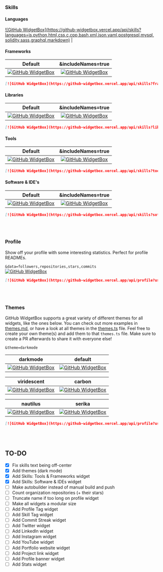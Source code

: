 <br/><br/>

### Skills
#### Languages

[![GitHub WidgetBox](https://github-widgetbox.vercel.app/api/skills?languages=js,python,html,css,c,cpp,bash,xml,json,yaml,postgresql,mysql, solidity,sass,graphql,markdown)](https://github.com/Jurredr/github-widgetbox) |



#### Frameworks

Default             |  &includeNames=true
:-------------------------:|:-------------------------:
[![GitHub WidgetBox](https://github-widgetbox.vercel.app/api/skills?frameworks=vue,react,nuxt,next,django,flutter,electron,bootstrap,gatsby,nest,tailwind,windi,express,svelte,angular,dotnetcore,laravel,ionic,dotnet)](https://github.com/Jurredr/github-widgetbox)  |  [![GitHub WidgetBox](https://github-widgetbox.vercel.app/api/skills?frameworks=vue,react,nuxt,next,django,flutter,electron,bootstrap,gatsby,nest,tailwind,windi,express,svelte,angular,dotnetcore,laravel,ionic,dotnet&includeNames=true)](https://github.com/Jurredr/github-widgetbox)

```md
[![GitHub WidgetBox](https://github-widgetbox.vercel.app/api/skills?frameworks=vue,react,nuxt,next,django,flutter,electron,bootstrap,gatsby,nest,tailwind,windi,express,svelte,angular,dotnetcore,laravel,ionic,dotnet)](https://github.com/Jurredr/github-widgetbox)
```

#### Libraries

Default             |  &includeNames=true
:-------------------------:|:-------------------------:
[![GitHub WidgetBox](https://github-widgetbox.vercel.app/api/skills?libraries=babel,p5,tensorflow,jquery)](https://github.com/Jurredr/github-widgetbox)  |  [![GitHub WidgetBox](https://github-widgetbox.vercel.app/api/skills?libraries=babel,p5,tensorflow,jquery&includeNames=true)](https://github.com/Jurredr/github-widgetbox)

```md
[![GitHub WidgetBox](https://github-widgetbox.vercel.app/api/skills?libraries=babel,p5,tensorflow,jquery)](https://github.com/Jurredr/github-widgetbox)
```

#### Tools

Default             |  &includeNames=true
:-------------------------:|:-------------------------:
[![GitHub WidgetBox](https://github-widgetbox.vercel.app/api/skills?tools=git,docker,npm,yarn,webpack,gulp,firebase,mongodb,wordpress,shopify,woocommerce,vercel,redis,nodejs,heroku,apache,nginx,aws,jupyter,gradle,prettier)](https://github.com/Jurredr/github-widgetbox)  |  [![GitHub WidgetBox](https://github-widgetbox.vercel.app/api/skills?tools=git,docker,npm,yarn,webpack,gulp,firebase,mongodb,wordpress,shopify,woocommerce,vercel,redis,nodejs,heroku,apache,nginx,aws,jupyter,gradle,prettier&includeNames=true)](https://github.com/Jurredr/github-widgetbox)

```md
[![GitHub WidgetBox](https://github-widgetbox.vercel.app/api/skills?tools=git,docker,npm,yarn,webpack,gulp,firebase,mongodb,wordpress,shopify,woocommerce,vercel,redis,nodejs,heroku,apache,nginx,aws,jupyter,gradle,prettier)](https://github.com/Jurredr/github-widgetbox)
```


#### Software & IDE's

Default             |  &includeNames=true
:-------------------------:|:-------------------------:
[![GitHub WidgetBox](https://github-widgetbox.vercel.app/api/skills?software=linux,windows,vscode)](https://github.com/Jurredr/github-widgetbox)  |  [![GitHub WidgetBox](https://github-widgetbox.vercel.app/api/skills?software=linux,windows,vscode&includeNames=true)](https://github.com/Jurredr/github-widgetbox)

```md
[![GitHub WidgetBox](https://github-widgetbox.vercel.app/api/skills?software=linux,windows,vscode)](https://github.com/Jurredr/github-widgetbox)
```

<br/><br/>
### Profile

Show off your profile with some interesting statistics. Perfect for profile READMEs.


`&data=followers,repositories,stars,commits`           
[![GitHub WidgetBox](https://github-widgetbox.vercel.app/api/profile?username=Jurredr&data=followers,repositories,stars,commits)](https://github.com/Jurredr/github-widgetbox)

```md
[![GitHub WidgetBox](https://github-widgetbox.vercel.app/api/profile?username=Jurredr&data=followers,repositories,stars,commits)](https://github.com/Jurredr/github-widgetbox)
```
<br/><br/>
### Themes

GitHub WidgetBox supports a great variety of different themes for all widgets, like the ones below. 
You can check out more examples in [themes.md](https://github.com/Jurredr/github-widgetbox/blob/master/THEMES.md), or have a look at all themes in the [themes.ts](https://github.com/Jurredr/github-widgetbox/blob/9bd0e12a8a79b44b1e714f0c74aa3704091a0360/src/data/themes.ts) file. Feel free to create your own theme(s) and add them to that `themes.ts` file. Make sure to create a PR afterwards to share it with everyone else!


`&theme=darkmode`

darkmode             |  default
:-------------------------:|:-------------------------:       
[![GitHub WidgetBox](https://github-widgetbox.vercel.app/api/profile?username=Jurredr&data=followers,repositories,stars,commits&theme=darkmode)](https://github.com/Jurredr/github-widgetbox) |  [![GitHub WidgetBox](https://github-widgetbox.vercel.app/api/profile?username=Jurredr&data=followers,repositories,stars,commits&theme=default)](https://github.com/Jurredr/github-widgetbox)<br/>


viridescent             |  carbon
:-------------------------:|:-------------------------:
[![GitHub WidgetBox](https://github-widgetbox.vercel.app/api/profile?username=Jurredr&data=followers,repositories,stars,commits&theme=viridescent)](https://github.com/Jurredr/github-widgetbox) |  [![GitHub WidgetBox](https://github-widgetbox.vercel.app/api/profile?username=Jurredr&data=followers,repositories,stars,commits&theme=carbon)](https://github.com/Jurredr/github-widgetbox)<br/>


nautilus             |  serika
:-------------------------:|:-------------------------:
[![GitHub WidgetBox](https://github-widgetbox.vercel.app/api/profile?username=Jurredr&data=followers,repositories,stars,commits&theme=nautilus)](https://github.com/Jurredr/github-widgetbox) |  [![GitHub WidgetBox](https://github-widgetbox.vercel.app/api/profile?username=Jurredr&data=followers,repositories,stars,commits&theme=serika)](https://github.com/Jurredr/github-widgetbox)

```md
[![GitHub WidgetBox](https://github-widgetbox.vercel.app/api/profile?username=Jurredr&data=followers,repositories,stars,commits&theme=nautilus)](https://github.com/Jurredr/github-widgetbox)
```

<br/><br/>
## TO-DO

* [x] Fix skills text being off-center
* [x] Add themes (dark mode)
* [x] Add Skills: Tools & Frameworks widget
* [x] Add Skills: Software & IDEs widget
* [ ] Make autobuilder instead of manual build and push
* [ ] Count organization repositories (+ their stars)
* [ ] Truncate name if too long on profile widget
* [ ] Make all widgets a modular size
* [ ] Add Profile Tag widget
* [ ] Add Skill Tag widget
* [ ] Add Commit Streak widget
* [ ] Add Twitter widget
* [ ] Add LinkedIn widget
* [ ] Add Instagram widget
* [ ] Add YouTube widget
* [ ] Add Portfolio website widget
* [ ] Add Project link widget
* [ ] Add Profile banner widget
* [ ] Add Stats widget
